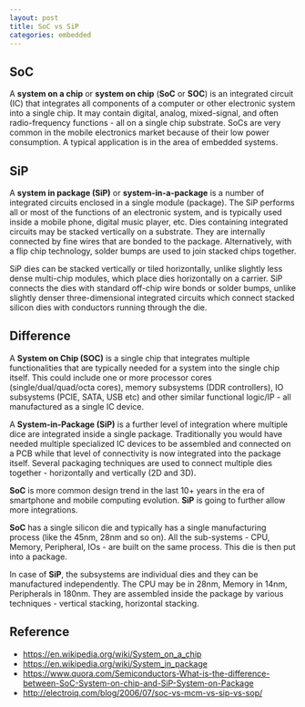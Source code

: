 ```yaml
---
layout: post
title: SoC vs SiP
categories: embedded
---
```


## SoC

A **system on a chip** or **system on chip** (**SoC** or **SOC**) is an integrated circuit (IC) that integrates all components of a computer or other electronic system into a single chip.
It may contain digital, analog, mixed-signal, and often radio-frequency functions - all on a single chip substrate.
SoCs are very common in the mobile electronics market because of their low power consumption. A typical application is in the area of embedded systems.

## SiP

A **system in package (SiP)** or **system-in-a-package** is a number of integrated circuits enclosed in a single module (package).
The SiP performs all or most of the functions of an electronic system, and is typically used inside a mobile phone, digital music player, etc.
Dies containing integrated circuits may be stacked vertically on a substrate. They are internally connected by fine wires that are bonded to the package.
Alternatively, with a flip chip technology, solder bumps are used to join stacked chips together.

SiP dies can be stacked vertically or tiled horizontally, unlike slightly less dense multi-chip modules, which place dies horizontally on a carrier.
SiP connects the dies with standard off-chip wire bonds or solder bumps, unlike slightly denser three-dimensional integrated circuits which connect stacked silicon dies with conductors running through the die.

## Difference

A **System on Chip (SOC)** is a single chip that integrates multiple functionalities that are typically needed for a system into the single chip itself.
This could include one or more processor cores (single/dual/quad/octa cores), memory subsystems (DDR controllers), IO subsystems (PCIE, SATA, USB etc) and other similar functional logic/IP - all manufactured as a single IC device.

A **System-in-Package (SiP)** is a further level of integration where multiple dice are integrated inside a single package.
Traditionally you would have needed multiple specialized IC devices to be assembled and connected on a PCB while that level of connectivity is now integrated into the package itself. Several packaging techniques are used to connect multiple dies together - horizontally and vertically (2D and 3D).

**SoC** is more common design trend in the last 10+ years in the era of smartphone and mobile computing evolution.
**SiP** is going to further allow more integrations.

**SoC** has a single silicon die and typically has a single manufacturing process (like the 45nm, 28nm and so on).
All the sub-systems - CPU, Memory, Peripheral, IOs - are built on the same process.
This die is then put into a package.

In case of **SiP**, the subsystems are individual dies and they can be manufactured independently.
The CPU may be in 28nm, Memory in 14nm, Peripherals in 180nm.
They are assembled inside the package by various techniques - vertical stacking, horizontal stacking. 

## Reference

- https://en.wikipedia.org/wiki/System_on_a_chip
- https://en.wikipedia.org/wiki/System_in_package
- https://www.quora.com/Semiconductors-What-is-the-difference-between-SoC-System-on-chip-and-SiP-System-on-Package
- http://electroiq.com/blog/2006/07/soc-vs-mcm-vs-sip-vs-sop/

